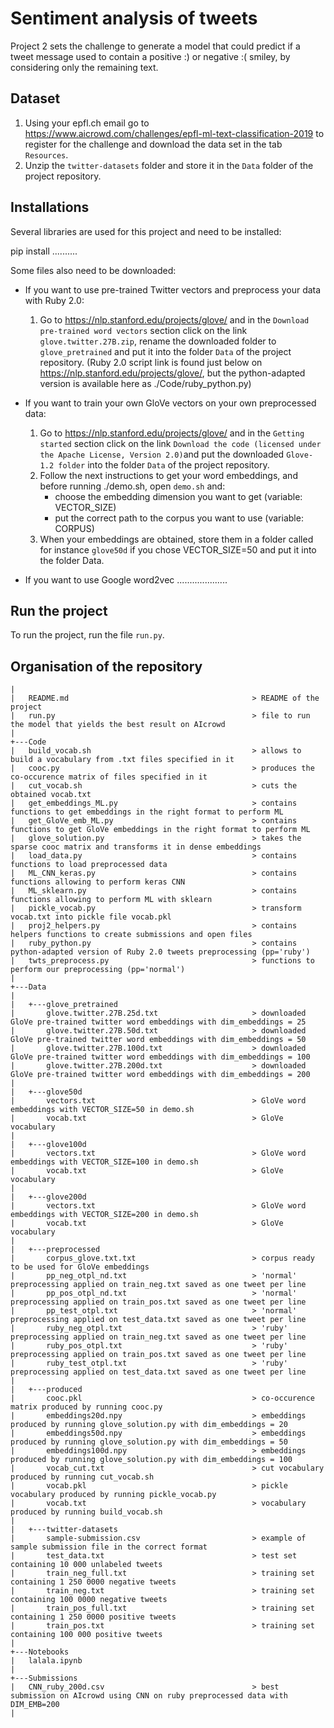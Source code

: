 # Sentiment analysis of tweets 

Project 2 sets the challenge to generate a model that could predict if a tweet message used to contain a positive :) or negative :( smiley, by considering only the remaining text.

## Dataset

1. Using your epfl.ch email go to https://www.aicrowd.com/challenges/epfl-ml-text-classification-2019 to register for the challenge and download the data set in the tab `Resources`. 
2. Unzip the `twitter-datasets` folder and store it in the `Data` folder of the project repository.

## Installations

Several libraries are used for this project and need to be installed:

pip install ..........

Some files also need to be downloaded:

- If you want to use pre-trained Twitter vectors and preprocess your data with Ruby 2.0:
    1. Go to https://nlp.stanford.edu/projects/glove/ and in the `Download pre-trained word vectors` section click on the link `glove.twitter.27B.zip`, rename the downloaded folder to `glove_pretrained` and put it into the folder `Data` of the project repository.
    (Ruby 2.0 script link is found just below on https://nlp.stanford.edu/projects/glove/, but the python-adapted version is available here as ./Code/ruby_python.py)

- If you want to train your own GloVe vectors on your own preprocessed data: 
    1. Go to https://nlp.stanford.edu/projects/glove/ and in the `Getting started` section click on the link `Download the code (licensed under the Apache License, Version 2.0)`and put the downloaded `Glove-1.2 folder` into the folder `Data` of the project repository.
    2. Follow the next instructions to get your word embeddings, and before running ./demo.sh, open `demo.sh` and:
        - choose the embedding dimension you want to get (variable: VECTOR_SIZE)
        - put the correct path to the corpus you want to use (variable: CORPUS)
    3. When your embeddings are obtained, store them in a folder called for instance `glove50d` if you chose VECTOR_SIZE=50 and put it into the folder Data.

- If you want to use Google word2vec ....................

## Run the project 

To run the project, run the file `run.py`.

## Organisation of the repository
```
| 
|   README.md                                         > README of the project
|   run.py                                            > file to run the model that yields the best result on AIcrowd
|   
+---Code
|   build_vocab.sh                                    > allows to build a vocabulary from .txt files specified in it
|   cooc.py                                           > produces the co-occurence matrix of files specified in it
|   cut_vocab.sh                                      > cuts the obtained vocab.txt
|   get_embeddings_ML.py                              > contains functions to get embeddings in the right format to perform ML
|   get_GloVe_emb_ML.py                               > contains functions to get GloVe embeddings in the right format to perform ML
|   glove_solution.py                                 > takes the sparse cooc matrix and transforms it in dense embeddings
|   load_data.py                                      > contains functions to load preprocessed data
|   ML_CNN_keras.py                                   > contains functions allowing to perform keras CNN              
|   ML_sklearn.py                                     > contains functions allowing to perform ML with sklearn
|   pickle_vocab.py                                   > transform vocab.txt into pickle file vocab.pkl 
|   proj2_helpers.py                                  > contains helpers functions to create submissions and open files
|   ruby_python.py                                    > contains python-adapted version of Ruby 2.0 tweets preprocessing (pp='ruby')
|   twts_preprocess.py                                > functions to perform our preprocessing (pp='normal')
|
+---Data
|
|   +---glove_pretrained     
|       glove.twitter.27B.25d.txt                     > downloaded GloVe pre-trained twitter word embeddings with dim_embeddings = 25
|       glove.twitter.27B.50d.txt                     > downloaded GloVe pre-trained twitter word embeddings with dim_embeddings = 50      
|       glove.twitter.27B.100d.txt                    > downloaded GloVe pre-trained twitter word embeddings with dim_embeddings = 100
|       glove.twitter.27B.200d.txt                    > downloaded GloVe pre-trained twitter word embeddings with dim_embeddings = 200
|
|   +---glove50d     
|       vectors.txt                                   > GloVe word embeddings with VECTOR_SIZE=50 in demo.sh
|       vocab.txt                                     > GloVe vocabulary   
|  
|   +---glove100d     
|       vectors.txt                                   > GloVe word embeddings with VECTOR_SIZE=100 in demo.sh
|       vocab.txt                                     > GloVe vocabulary   
|  
|   +---glove200d     
|       vectors.txt                                   > GloVe word embeddings with VECTOR_SIZE=200 in demo.sh
|       vocab.txt                                     > GloVe vocabulary     
|
|   +---preprocessed   
|       corpus_glove.txt.txt                          > corpus ready to be used for GloVe embeddings                                      
|       pp_neg_otpl_nd.txt                            > 'normal' preprocessing applied on train_neg.txt saved as one tweet per line
|       pp_pos_otpl_nd.txt                            > 'normal' preprocessing applied on train_pos.txt saved as one tweet per line
|       pp_test_otpl.txt                              > 'normal' preprocessing applied on test_data.txt saved as one tweet per line
|       ruby_neg_otpl.txt                             > 'ruby' preprocessing applied on train_neg.txt saved as one tweet per line
|       ruby_pos_otpl.txt                             > 'ruby' preprocessing applied on train_pos.txt saved as one tweet per line
|       ruby_test_otpl.txt                            > 'ruby' preprocessing applied on test_data.txt saved as one tweet per line
|                
|   +---produced                                         
|       cooc.pkl                                      > co-occurence matrix produced by running cooc.py
|       embeddings20d.npy                             > embeddings produced by running glove_solution.py with dim_embeddings = 20
|       embeddings50d.npy                             > embeddings produced by running glove_solution.py with dim_embeddings = 50
|       embeddings100d.npy                            > embeddings produced by running glove_solution.py with dim_embeddings = 100
|       vocab_cut.txt                                 > cut vocabulary produced by running cut_vocab.sh
|       vocab.pkl                                     > pickle vocabulary produced by running pickle_vocab.py
|       vocab.txt                                     > vocabulary produced by running build_vocab.sh
|                
|   +---twitter-datasets
|       sample-submission.csv                         > example of sample submission file in the correct format
|       test_data.txt                                 > test set containing 10 000 unlabeled tweets
|       train_neg_full.txt                            > training set containing 1 250 0000 negative tweets   
|       train_neg.txt                                 > training set containing 100 0000 negative tweets
|       train_pos_full.txt                            > training set containing 1 250 0000 positive tweets  
|       train_pos.txt                                 > training set containing 100 000 positive tweets
|                  
+---Notebooks                                      
|   lalala.ipynb
|  
+---Submissions
|   CNN_ruby_200d.csv                                 > best submission on AIcrowd using CNN on ruby preprocessed data with DIM_EMB=200   
|                                          
```  
